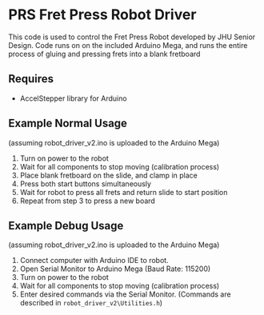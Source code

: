 # PRS Fret Press Robot Driver
This code is used to control the Fret Press Robot developed by JHU Senior Design. Code runs on on the included Arduino Mega, and runs the entire process of gluing and pressing frets into a blank fretboard

## Requires
- AccelStepper library for Arduino

## Example Normal Usage
(assuming robot_driver_v2.ino is uploaded to the Arduino Mega)
1. Turn on power to the robot
2. Wait for all components to stop moving (calibration process)
3. Place blank fretboard on the slide, and clamp in place
4. Press both start buttons simultaneously
5. Wait for robot to press all frets and return slide to start position
6. Repeat from step 3 to press a new board


## Example Debug Usage
(assuming robot_driver_v2.ino is uploaded to the Arduino Mega)
1. Connect computer with Arduino IDE to robot. 
2. Open Serial Monitor to Arduino Mega (Baud Rate: 115200)
3. Turn on power to the robot
4. Wait for all components to stop moving (calibration process)
5. Enter desired commands via the Serial Monitor. (Commands are described in `robot_driver_v2\Utilities.h`)

